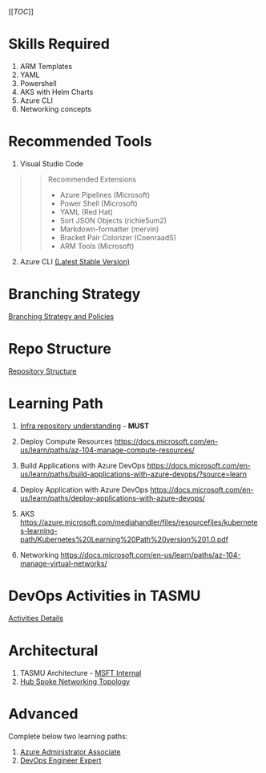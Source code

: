 [[_TOC_]]

# Skills Required
1. ARM Templates
1. YAML 
1. Powershell
1. AKS with Helm Charts
1. Azure CLI
1. Networking concepts

# Recommended Tools
1. Visual Studio Code
>>Recommended Extensions
>>- Azure Pipelines (Microsoft)
>>- Power Shell (Microsoft)
>>- YAML (Red Hat)
>>- Sort JSON Objects (richie5um2)
>>- Markdown-formatter (mervin)
>>- Bracket Pair Colorizer (CoenraadS)
>>- ARM Tools (Microsoft)

2. Azure CLI [(Latest Stable Version)](https://aka.ms/installazurecliwindows)

# Branching Strategy
[Branching Strategy and Policies](/Overview/Process/Branching-Strategy-and-Policies)

# Repo Structure
[Repository Structure](/Overview/Developer-Resources/Repo-Structure)

# Learning Path
1. [Infra repository understanding](https://dev.azure.com/TASMUCP/TASMU%20Central%20Platform/_git/infra?anchor=introduction) - **MUST**

1. Deploy Compute Resources
https://docs.microsoft.com/en-us/learn/paths/az-104-manage-compute-resources/

1. Build Applications with Azure DevOps
https://docs.microsoft.com/en-us/learn/paths/build-applications-with-azure-devops/?source=learn

1. Deploy Application with Azure DevOps
https://docs.microsoft.com/en-us/learn/paths/deploy-applications-with-azure-devops/

1. AKS
https://azure.microsoft.com/mediahandler/files/resourcefiles/kubernetes-learning-path/Kubernetes%20Learning%20Path%20version%201.0.pdf

1. Networking
https://docs.microsoft.com/en-us/learn/paths/az-104-manage-virtual-networks/

# DevOps Activities in TASMU
[Activities Details](/Overview/DevOps/Activities)

# Architectural
1. TASMU Architecture - [MSFT Internal](https://microsofteur.sharepoint.com/:u:/r/teams/TASMUNationalPlatform-DeliveryStream-MicrosoftOnly/_layouts/15/Doc.aspx?sourcedoc=%7BAB69922B-E7DA-4154-A2F5-6AF7B6C4D13E%7D&file=Apps-Design.vsdx&action=default&cid=d99a5502-6aaa-403f-873c-1fb385ff9ac6)
1. [Hub Spoke Networking Topology](https://docs.microsoft.com/en-us/azure/architecture/reference-architectures/hybrid-networking/hub-spoke?tabs=cli)

# Advanced
Complete below two learning paths:
1. [Azure Administrator Associate](https://docs.microsoft.com/en-us/learn/certifications/azure-administrator/)
2. [DevOps Engineer Expert](https://docs.microsoft.com/en-us/learn/certifications/devops-engineer/)